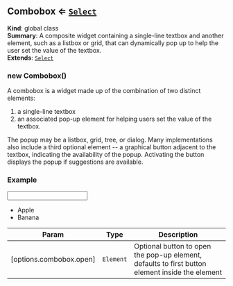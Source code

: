 
<base href="//D:/Personal/autotility/docs/">
<link rel="stylesheet" href="./dist/style.css" />
<a name="Combobox"></a>

## Combobox ⇐ [<code>Select</code>](#Select)
**Kind**: global class  
**Summary**: A composite widget containing a single-line textbox and another element, 
such as a listbox or grid, that can dynamically pop up to help the user set the value of the textbox.  
**Extends**: [<code>Select</code>](#Select)  
<a name="new_Combobox_new"></a>

### new Combobox()
A combobox is a widget made up of the combination of two distinct elements: 

1. a single-line textbox
2. an associated pop-up element for helping users set the value of the textbox. 

The popup may be a listbox, grid, tree, or dialog. Many implementations also include a third 
optional element -- a graphical button adjacent to the textbox, indicating the availability of
the popup. Activating the button displays the popup if suggestions are available.

### Example

<div role="combobox" aria-expanded="false" aria-owns="listbox" aria-haspopup="listbox">
  <input role="textbox" contenteditable aria-autocomplete="list" aria-controls="listbox"  aria-activedescendant="option_1"/>
</div>
<ul role="listbox" id="listbox">
  <li id="option_1" role="option">Apple</li>
  <li id="option_2" role="option">Banana</li>
</ul>


| Param | Type | Description |
| --- | --- | --- |
| [options.combobox.open] | <code>Element</code> | Optional button to open the pop-up element,  	defaults to first button element inside the element |


<script src="./dist/bundle.js" /></script>
		